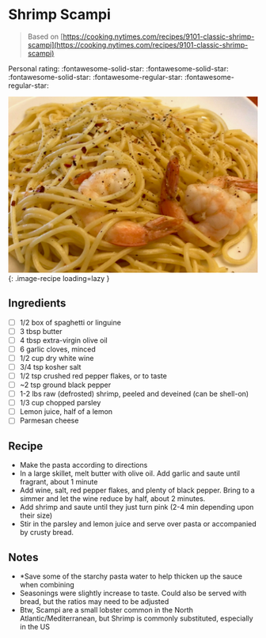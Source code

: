 <!-- Do not modify sections with "AUTO-*". They are updated by make.py -->

# Shrimp Scampi

> Based on [https://cooking.nytimes.com/recipes/9101-classic-shrimp-scampi](https://cooking.nytimes.com/recipes/9101-classic-shrimp-scampi)

<!-- rating=3; (User can specify rating on scale of 1-5) -->
<!-- AUTO-UserRating -->
Personal rating: :fontawesome-solid-star: :fontawesome-solid-star: :fontawesome-solid-star: :fontawesome-regular-star: :fontawesome-regular-star:
<!-- /AUTO-UserRating -->

<!-- name_image=shrimp_scampi.jpeg; (User can specify image name if multiple exist) -->
<!-- AUTO-Image -->
![shrimp_scampi.jpeg](./shrimp_scampi.jpeg){: .image-recipe loading=lazy }
<!-- /AUTO-Image -->

## Ingredients

* [ ] 1/2 box of spaghetti or linguine
* [ ] 3 tbsp butter
* [ ] 4 tbsp extra-virgin olive oil
* [ ] 6 garlic cloves, minced
* [ ] 1/2 cup dry white wine
* [ ] 3/4 tsp kosher salt
* [ ] 1/2 tsp crushed red pepper flakes, or to taste
* [ ] ~2 tsp ground black pepper
* [ ] 1-2 lbs raw (defrosted) shrimp, peeled and deveined (can be shell-on)
* [ ] 1/3 cup chopped parsley
* [ ] Lemon juice, half of a lemon
* [ ] Parmesan cheese

## Recipe

* Make the pasta according to directions
* In a large skillet, melt butter with olive oil. Add garlic and saute until fragrant, about 1 minute
* Add wine, salt, red pepper flakes, and plenty of black pepper. Bring to a simmer and let the wine reduce by half, about 2 minutes.
* Add shrimp and saute until they just turn pink (2-4 min depending upon their size)
* Stir in the parsley and lemon juice and serve over pasta or accompanied by crusty bread.

## Notes

* *Save some of the starchy pasta water to help thicken up the sauce when combining
* Seasonings were slightly increase to taste. Could also be served with bread, but the ratios may need to be adjusted
* Btw, Scampi are a small lobster common in the North Atlantic/Mediterranean, but Shrimp is commonly substituted, especially in the US

